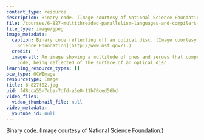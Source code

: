 ```yaml
---
content_type: resource
description: Binary code. (Image courtesy of National Science Foundation.)
file: /courses/6-827-multithreaded-parallelism-languages-and-compilers-fall-2002/fd8cca557cba7dfda5e011b70ced56bd_6-827f02.jpg
file_type: image/jpeg
image_metadata:
  caption: Binary code reflecting off an optical disc. (Image courtesy of the [National
    Science Foundation](http://www.nsf.gov/).)
  credit: ''
  image-alt: An image showing a multitude of ones and zeroes that comprise binary
    code, being reflected of the surface of an optical disc.
learning_resource_types: []
ocw_type: OCWImage
resourcetype: Image
title: 6-827f02.jpg
uid: fd8cca55-7cba-7dfd-a5e0-11b70ced56bd
video_files:
  video_thumbnail_file: null
video_metadata:
  youtube_id: null
---
```

Binary code. (Image courtesy of National Science Foundation.)